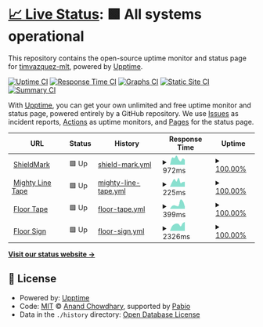 # [📈 Live Status](https://timvazquez-mlt.github.io/shieldmark-upptime): <!--live status--> **🟩 All systems operational**

This repository contains the open-source uptime monitor and status page for [timvazquez-mlt](https://timvazquez-mlt.github.io/shieldmark-upptime), powered by [Upptime](https://github.com/upptime/upptime).

[![Uptime CI](https://github.com/timvazquez-mlt/shieldmark-upptime/workflows/Uptime%20CI/badge.svg)](https://github.com/timvazquez-mlt/shieldmark-upptime/actions?query=workflow%3A%22Uptime+CI%22)
[![Response Time CI](https://github.com/timvazquez-mlt/shieldmark-upptime/workflows/Response%20Time%20CI/badge.svg)](https://github.com/timvazquez-mlt/shieldmark-upptime/actions?query=workflow%3A%22Response+Time+CI%22)
[![Graphs CI](https://github.com/timvazquez-mlt/shieldmark-upptime/workflows/Graphs%20CI/badge.svg)](https://github.com/timvazquez-mlt/shieldmark-upptime/actions?query=workflow%3A%22Graphs+CI%22)
[![Static Site CI](https://github.com/timvazquez-mlt/shieldmark-upptime/workflows/Static%20Site%20CI/badge.svg)](https://github.com/timvazquez-mlt/shieldmark-upptime/actions?query=workflow%3A%22Static+Site+CI%22)
[![Summary CI](https://github.com/timvazquez-mlt/shieldmark-upptime/workflows/Summary%20CI/badge.svg)](https://github.com/timvazquez-mlt/shieldmark-upptime/actions?query=workflow%3A%22Summary+CI%22)

With [Upptime](https://upptime.js.org), you can get your own unlimited and free uptime monitor and status page, powered entirely by a GitHub repository. We use [Issues](https://github.com/timvazquez-mlt/shieldmark-upptime/issues) as incident reports, [Actions](https://github.com/timvazquez-mlt/shieldmark-upptime/actions) as uptime monitors, and [Pages](https://timvazquez-mlt.github.io/shieldmark-upptime) for the status page.

<!--start: status pages-->
<!-- This summary is generated by Upptime (https://github.com/upptime/upptime) -->
<!-- Do not edit this manually, your changes will be overwritten -->
<!-- prettier-ignore -->
| URL | Status | History | Response Time | Uptime |
| --- | ------ | ------- | ------------- | ------ |
| <img alt="" src="https://icons.duckduckgo.com/ip3/shieldmark.us.ico" height="13"> [ShieldMark](https://shieldmark.us/wp-admin/) | 🟩 Up | [shield-mark.yml](https://github.com/timvazquez-mlt/shieldmark-upptime/commits/HEAD/history/shield-mark.yml) | <details><summary><img alt="Response time graph" src="./graphs/shield-mark/response-time-week.png" height="20"> 972ms</summary><br><a href="https://timvazquez-mlt.github.io/shieldmark-upptime/history/shield-mark"><img alt="Response time 1158" src="https://img.shields.io/endpoint?url=https%3A%2F%2Fraw.githubusercontent.com%2Ftimvazquez-mlt%2Fshieldmark-upptime%2FHEAD%2Fapi%2Fshield-mark%2Fresponse-time.json"></a><br><a href="https://timvazquez-mlt.github.io/shieldmark-upptime/history/shield-mark"><img alt="24-hour response time 793" src="https://img.shields.io/endpoint?url=https%3A%2F%2Fraw.githubusercontent.com%2Ftimvazquez-mlt%2Fshieldmark-upptime%2FHEAD%2Fapi%2Fshield-mark%2Fresponse-time-day.json"></a><br><a href="https://timvazquez-mlt.github.io/shieldmark-upptime/history/shield-mark"><img alt="7-day response time 972" src="https://img.shields.io/endpoint?url=https%3A%2F%2Fraw.githubusercontent.com%2Ftimvazquez-mlt%2Fshieldmark-upptime%2FHEAD%2Fapi%2Fshield-mark%2Fresponse-time-week.json"></a><br><a href="https://timvazquez-mlt.github.io/shieldmark-upptime/history/shield-mark"><img alt="30-day response time 1072" src="https://img.shields.io/endpoint?url=https%3A%2F%2Fraw.githubusercontent.com%2Ftimvazquez-mlt%2Fshieldmark-upptime%2FHEAD%2Fapi%2Fshield-mark%2Fresponse-time-month.json"></a><br><a href="https://timvazquez-mlt.github.io/shieldmark-upptime/history/shield-mark"><img alt="1-year response time 1158" src="https://img.shields.io/endpoint?url=https%3A%2F%2Fraw.githubusercontent.com%2Ftimvazquez-mlt%2Fshieldmark-upptime%2FHEAD%2Fapi%2Fshield-mark%2Fresponse-time-year.json"></a></details> | <details><summary><a href="https://timvazquez-mlt.github.io/shieldmark-upptime/history/shield-mark">100.00%</a></summary><a href="https://timvazquez-mlt.github.io/shieldmark-upptime/history/shield-mark"><img alt="All-time uptime 93.02%" src="https://img.shields.io/endpoint?url=https%3A%2F%2Fraw.githubusercontent.com%2Ftimvazquez-mlt%2Fshieldmark-upptime%2FHEAD%2Fapi%2Fshield-mark%2Fuptime.json"></a><br><a href="https://timvazquez-mlt.github.io/shieldmark-upptime/history/shield-mark"><img alt="24-hour uptime 100.00%" src="https://img.shields.io/endpoint?url=https%3A%2F%2Fraw.githubusercontent.com%2Ftimvazquez-mlt%2Fshieldmark-upptime%2FHEAD%2Fapi%2Fshield-mark%2Fuptime-day.json"></a><br><a href="https://timvazquez-mlt.github.io/shieldmark-upptime/history/shield-mark"><img alt="7-day uptime 100.00%" src="https://img.shields.io/endpoint?url=https%3A%2F%2Fraw.githubusercontent.com%2Ftimvazquez-mlt%2Fshieldmark-upptime%2FHEAD%2Fapi%2Fshield-mark%2Fuptime-week.json"></a><br><a href="https://timvazquez-mlt.github.io/shieldmark-upptime/history/shield-mark"><img alt="30-day uptime 100.00%" src="https://img.shields.io/endpoint?url=https%3A%2F%2Fraw.githubusercontent.com%2Ftimvazquez-mlt%2Fshieldmark-upptime%2FHEAD%2Fapi%2Fshield-mark%2Fuptime-month.json"></a><br><a href="https://timvazquez-mlt.github.io/shieldmark-upptime/history/shield-mark"><img alt="1-year uptime 93.02%" src="https://img.shields.io/endpoint?url=https%3A%2F%2Fraw.githubusercontent.com%2Ftimvazquez-mlt%2Fshieldmark-upptime%2FHEAD%2Fapi%2Fshield-mark%2Fuptime-year.json"></a></details>
| <img alt="" src="https://icons.duckduckgo.com/ip3/mightylinetape.com.ico" height="13"> [Mighty Line Tape](https://mightylinetape.com/) | 🟩 Up | [mighty-line-tape.yml](https://github.com/timvazquez-mlt/shieldmark-upptime/commits/HEAD/history/mighty-line-tape.yml) | <details><summary><img alt="Response time graph" src="./graphs/mighty-line-tape/response-time-week.png" height="20"> 225ms</summary><br><a href="https://timvazquez-mlt.github.io/shieldmark-upptime/history/mighty-line-tape"><img alt="Response time 288" src="https://img.shields.io/endpoint?url=https%3A%2F%2Fraw.githubusercontent.com%2Ftimvazquez-mlt%2Fshieldmark-upptime%2FHEAD%2Fapi%2Fmighty-line-tape%2Fresponse-time.json"></a><br><a href="https://timvazquez-mlt.github.io/shieldmark-upptime/history/mighty-line-tape"><img alt="24-hour response time 195" src="https://img.shields.io/endpoint?url=https%3A%2F%2Fraw.githubusercontent.com%2Ftimvazquez-mlt%2Fshieldmark-upptime%2FHEAD%2Fapi%2Fmighty-line-tape%2Fresponse-time-day.json"></a><br><a href="https://timvazquez-mlt.github.io/shieldmark-upptime/history/mighty-line-tape"><img alt="7-day response time 225" src="https://img.shields.io/endpoint?url=https%3A%2F%2Fraw.githubusercontent.com%2Ftimvazquez-mlt%2Fshieldmark-upptime%2FHEAD%2Fapi%2Fmighty-line-tape%2Fresponse-time-week.json"></a><br><a href="https://timvazquez-mlt.github.io/shieldmark-upptime/history/mighty-line-tape"><img alt="30-day response time 340" src="https://img.shields.io/endpoint?url=https%3A%2F%2Fraw.githubusercontent.com%2Ftimvazquez-mlt%2Fshieldmark-upptime%2FHEAD%2Fapi%2Fmighty-line-tape%2Fresponse-time-month.json"></a><br><a href="https://timvazquez-mlt.github.io/shieldmark-upptime/history/mighty-line-tape"><img alt="1-year response time 288" src="https://img.shields.io/endpoint?url=https%3A%2F%2Fraw.githubusercontent.com%2Ftimvazquez-mlt%2Fshieldmark-upptime%2FHEAD%2Fapi%2Fmighty-line-tape%2Fresponse-time-year.json"></a></details> | <details><summary><a href="https://timvazquez-mlt.github.io/shieldmark-upptime/history/mighty-line-tape">100.00%</a></summary><a href="https://timvazquez-mlt.github.io/shieldmark-upptime/history/mighty-line-tape"><img alt="All-time uptime 100.00%" src="https://img.shields.io/endpoint?url=https%3A%2F%2Fraw.githubusercontent.com%2Ftimvazquez-mlt%2Fshieldmark-upptime%2FHEAD%2Fapi%2Fmighty-line-tape%2Fuptime.json"></a><br><a href="https://timvazquez-mlt.github.io/shieldmark-upptime/history/mighty-line-tape"><img alt="24-hour uptime 100.00%" src="https://img.shields.io/endpoint?url=https%3A%2F%2Fraw.githubusercontent.com%2Ftimvazquez-mlt%2Fshieldmark-upptime%2FHEAD%2Fapi%2Fmighty-line-tape%2Fuptime-day.json"></a><br><a href="https://timvazquez-mlt.github.io/shieldmark-upptime/history/mighty-line-tape"><img alt="7-day uptime 100.00%" src="https://img.shields.io/endpoint?url=https%3A%2F%2Fraw.githubusercontent.com%2Ftimvazquez-mlt%2Fshieldmark-upptime%2FHEAD%2Fapi%2Fmighty-line-tape%2Fuptime-week.json"></a><br><a href="https://timvazquez-mlt.github.io/shieldmark-upptime/history/mighty-line-tape"><img alt="30-day uptime 100.00%" src="https://img.shields.io/endpoint?url=https%3A%2F%2Fraw.githubusercontent.com%2Ftimvazquez-mlt%2Fshieldmark-upptime%2FHEAD%2Fapi%2Fmighty-line-tape%2Fuptime-month.json"></a><br><a href="https://timvazquez-mlt.github.io/shieldmark-upptime/history/mighty-line-tape"><img alt="1-year uptime 100.00%" src="https://img.shields.io/endpoint?url=https%3A%2F%2Fraw.githubusercontent.com%2Ftimvazquez-mlt%2Fshieldmark-upptime%2FHEAD%2Fapi%2Fmighty-line-tape%2Fuptime-year.json"></a></details>
| <img alt="" src="https://icons.duckduckgo.com/ip3/floortape.com.ico" height="13"> [Floor Tape](https://floortape.com/) | 🟩 Up | [floor-tape.yml](https://github.com/timvazquez-mlt/shieldmark-upptime/commits/HEAD/history/floor-tape.yml) | <details><summary><img alt="Response time graph" src="./graphs/floor-tape/response-time-week.png" height="20"> 399ms</summary><br><a href="https://timvazquez-mlt.github.io/shieldmark-upptime/history/floor-tape"><img alt="Response time 363" src="https://img.shields.io/endpoint?url=https%3A%2F%2Fraw.githubusercontent.com%2Ftimvazquez-mlt%2Fshieldmark-upptime%2FHEAD%2Fapi%2Ffloor-tape%2Fresponse-time.json"></a><br><a href="https://timvazquez-mlt.github.io/shieldmark-upptime/history/floor-tape"><img alt="24-hour response time 188" src="https://img.shields.io/endpoint?url=https%3A%2F%2Fraw.githubusercontent.com%2Ftimvazquez-mlt%2Fshieldmark-upptime%2FHEAD%2Fapi%2Ffloor-tape%2Fresponse-time-day.json"></a><br><a href="https://timvazquez-mlt.github.io/shieldmark-upptime/history/floor-tape"><img alt="7-day response time 399" src="https://img.shields.io/endpoint?url=https%3A%2F%2Fraw.githubusercontent.com%2Ftimvazquez-mlt%2Fshieldmark-upptime%2FHEAD%2Fapi%2Ffloor-tape%2Fresponse-time-week.json"></a><br><a href="https://timvazquez-mlt.github.io/shieldmark-upptime/history/floor-tape"><img alt="30-day response time 435" src="https://img.shields.io/endpoint?url=https%3A%2F%2Fraw.githubusercontent.com%2Ftimvazquez-mlt%2Fshieldmark-upptime%2FHEAD%2Fapi%2Ffloor-tape%2Fresponse-time-month.json"></a><br><a href="https://timvazquez-mlt.github.io/shieldmark-upptime/history/floor-tape"><img alt="1-year response time 363" src="https://img.shields.io/endpoint?url=https%3A%2F%2Fraw.githubusercontent.com%2Ftimvazquez-mlt%2Fshieldmark-upptime%2FHEAD%2Fapi%2Ffloor-tape%2Fresponse-time-year.json"></a></details> | <details><summary><a href="https://timvazquez-mlt.github.io/shieldmark-upptime/history/floor-tape">100.00%</a></summary><a href="https://timvazquez-mlt.github.io/shieldmark-upptime/history/floor-tape"><img alt="All-time uptime 100.00%" src="https://img.shields.io/endpoint?url=https%3A%2F%2Fraw.githubusercontent.com%2Ftimvazquez-mlt%2Fshieldmark-upptime%2FHEAD%2Fapi%2Ffloor-tape%2Fuptime.json"></a><br><a href="https://timvazquez-mlt.github.io/shieldmark-upptime/history/floor-tape"><img alt="24-hour uptime 100.00%" src="https://img.shields.io/endpoint?url=https%3A%2F%2Fraw.githubusercontent.com%2Ftimvazquez-mlt%2Fshieldmark-upptime%2FHEAD%2Fapi%2Ffloor-tape%2Fuptime-day.json"></a><br><a href="https://timvazquez-mlt.github.io/shieldmark-upptime/history/floor-tape"><img alt="7-day uptime 100.00%" src="https://img.shields.io/endpoint?url=https%3A%2F%2Fraw.githubusercontent.com%2Ftimvazquez-mlt%2Fshieldmark-upptime%2FHEAD%2Fapi%2Ffloor-tape%2Fuptime-week.json"></a><br><a href="https://timvazquez-mlt.github.io/shieldmark-upptime/history/floor-tape"><img alt="30-day uptime 100.00%" src="https://img.shields.io/endpoint?url=https%3A%2F%2Fraw.githubusercontent.com%2Ftimvazquez-mlt%2Fshieldmark-upptime%2FHEAD%2Fapi%2Ffloor-tape%2Fuptime-month.json"></a><br><a href="https://timvazquez-mlt.github.io/shieldmark-upptime/history/floor-tape"><img alt="1-year uptime 100.00%" src="https://img.shields.io/endpoint?url=https%3A%2F%2Fraw.githubusercontent.com%2Ftimvazquez-mlt%2Fshieldmark-upptime%2FHEAD%2Fapi%2Ffloor-tape%2Fuptime-year.json"></a></details>
| <img alt="" src="https://icons.duckduckgo.com/ip3/floorsign.com.ico" height="13"> [Floor Sign](https://floorsign.com/) | 🟩 Up | [floor-sign.yml](https://github.com/timvazquez-mlt/shieldmark-upptime/commits/HEAD/history/floor-sign.yml) | <details><summary><img alt="Response time graph" src="./graphs/floor-sign/response-time-week.png" height="20"> 2326ms</summary><br><a href="https://timvazquez-mlt.github.io/shieldmark-upptime/history/floor-sign"><img alt="Response time 2427" src="https://img.shields.io/endpoint?url=https%3A%2F%2Fraw.githubusercontent.com%2Ftimvazquez-mlt%2Fshieldmark-upptime%2FHEAD%2Fapi%2Ffloor-sign%2Fresponse-time.json"></a><br><a href="https://timvazquez-mlt.github.io/shieldmark-upptime/history/floor-sign"><img alt="24-hour response time 3130" src="https://img.shields.io/endpoint?url=https%3A%2F%2Fraw.githubusercontent.com%2Ftimvazquez-mlt%2Fshieldmark-upptime%2FHEAD%2Fapi%2Ffloor-sign%2Fresponse-time-day.json"></a><br><a href="https://timvazquez-mlt.github.io/shieldmark-upptime/history/floor-sign"><img alt="7-day response time 2326" src="https://img.shields.io/endpoint?url=https%3A%2F%2Fraw.githubusercontent.com%2Ftimvazquez-mlt%2Fshieldmark-upptime%2FHEAD%2Fapi%2Ffloor-sign%2Fresponse-time-week.json"></a><br><a href="https://timvazquez-mlt.github.io/shieldmark-upptime/history/floor-sign"><img alt="30-day response time 2455" src="https://img.shields.io/endpoint?url=https%3A%2F%2Fraw.githubusercontent.com%2Ftimvazquez-mlt%2Fshieldmark-upptime%2FHEAD%2Fapi%2Ffloor-sign%2Fresponse-time-month.json"></a><br><a href="https://timvazquez-mlt.github.io/shieldmark-upptime/history/floor-sign"><img alt="1-year response time 2427" src="https://img.shields.io/endpoint?url=https%3A%2F%2Fraw.githubusercontent.com%2Ftimvazquez-mlt%2Fshieldmark-upptime%2FHEAD%2Fapi%2Ffloor-sign%2Fresponse-time-year.json"></a></details> | <details><summary><a href="https://timvazquez-mlt.github.io/shieldmark-upptime/history/floor-sign">100.00%</a></summary><a href="https://timvazquez-mlt.github.io/shieldmark-upptime/history/floor-sign"><img alt="All-time uptime 100.00%" src="https://img.shields.io/endpoint?url=https%3A%2F%2Fraw.githubusercontent.com%2Ftimvazquez-mlt%2Fshieldmark-upptime%2FHEAD%2Fapi%2Ffloor-sign%2Fuptime.json"></a><br><a href="https://timvazquez-mlt.github.io/shieldmark-upptime/history/floor-sign"><img alt="24-hour uptime 100.00%" src="https://img.shields.io/endpoint?url=https%3A%2F%2Fraw.githubusercontent.com%2Ftimvazquez-mlt%2Fshieldmark-upptime%2FHEAD%2Fapi%2Ffloor-sign%2Fuptime-day.json"></a><br><a href="https://timvazquez-mlt.github.io/shieldmark-upptime/history/floor-sign"><img alt="7-day uptime 100.00%" src="https://img.shields.io/endpoint?url=https%3A%2F%2Fraw.githubusercontent.com%2Ftimvazquez-mlt%2Fshieldmark-upptime%2FHEAD%2Fapi%2Ffloor-sign%2Fuptime-week.json"></a><br><a href="https://timvazquez-mlt.github.io/shieldmark-upptime/history/floor-sign"><img alt="30-day uptime 100.00%" src="https://img.shields.io/endpoint?url=https%3A%2F%2Fraw.githubusercontent.com%2Ftimvazquez-mlt%2Fshieldmark-upptime%2FHEAD%2Fapi%2Ffloor-sign%2Fuptime-month.json"></a><br><a href="https://timvazquez-mlt.github.io/shieldmark-upptime/history/floor-sign"><img alt="1-year uptime 100.00%" src="https://img.shields.io/endpoint?url=https%3A%2F%2Fraw.githubusercontent.com%2Ftimvazquez-mlt%2Fshieldmark-upptime%2FHEAD%2Fapi%2Ffloor-sign%2Fuptime-year.json"></a></details>

<!--end: status pages-->

[**Visit our status website →**](https://timvazquez-mlt.github.io/shieldmark-upptime)

## 📄 License

- Powered by: [Upptime](https://github.com/upptime/upptime)
- Code: [MIT](./LICENSE) © [Anand Chowdhary](https://anandchowdhary.com), supported by [Pabio](https://pabio.com)
- Data in the `./history` directory: [Open Database License](https://opendatacommons.org/licenses/odbl/1-0/)
